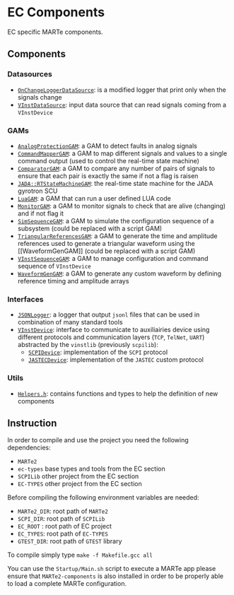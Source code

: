 # EC Components

EC specific MARTe components.

## Components

### Datasources
 - [`OnChangeLoggerDataSource`](Documentation/Datasources/OnChangeLoggerDataSource.md): is a modified logger that print only when the signals change
 - [`VInstDataSource`](Documentation/VInst/VInstDataSource.md): input data source that can read signals coming from a `VInstDevice`

### GAMs
 - [`AnalogProtectionGAM`](Documentation/GAMs/AnalogProtectionGAM.md): a GAM to detect faults in analog signals
 - [`CommandMapperGAM`](Documentation/GAMs/CommandMapperGAM.md): a GAM to map different signals and values to a single command output (used to control the real-time state machine)
 - [`ComparatorGAM`](Documentation/GAMs/ComparatorGAM.md): a GAM to compare any number of pairs of signals to ensure that each pair is exactly the same if not a flag is raisen 
 - [`JADA::RTStateMachineGAM`](Documentation/GAMs/JADA/RTStateMachineGAM.md): the real-time state machine for the JADA gyrotron SCU
 - [`LuaGAM`](Documentation/GAMs/LuaGAM.md): a GAM that can run a user defined LUA code
 - [`MonitorGAM`](Documentation/GAMs/MonitorGAM.md): a GAM to monitor signals to check that are alive (changing) and if not flag it
 - [`SimSequenceGAM`](Documentation/GAMs/SimSequenceGAM.md): a GAM to simulate the configuration sequence of a subsystem (could be replaced with a script GAM)
 - [`TriangularReferencesGAM`](Documentation/GAMs/TriangualrReferencesGAM.md): a GAM to generate the time and amplitude references used to generate a triangular waveform using the [[WaveformGenGAM]] (could be replaced with a script GAM)
 - [`VInstSequenceGAM`](Documentation/VInst/VInstSequenceGAM.md): a GAM to manage configuration and command sequence of `VInstDevice`
 - [`WaveformGenGAM`](Documentation/GAMs/WaveformGenGAM.md): a GAM to generate any custom waveform by defining reference timing and amplitude arrays

### Interfaces
 - [`JSONLogger`](Documentation/Interfaces/JSONLogger.md): a logger that output `jsonl` files that can be used in combination of many standard tools
 - [`VInstDevice`](Documentation/VInst/VInstDevice.md): interface to communicate to auxiliairies device using different protocols and communication layers (`TCP`, `TelNet`, `UART`) abstracted by the `vinstlib` (previously `scpilib`):
   - [`SCPIDevice`](Documentation/VInst/VInstDevice.md#scpidevice): implementation of the `SCPI` protocol
   - [`JASTECDevice`](Documentation/VInst/VInstDevice.md#jastecdevice): implementation of the `JASTEC` custom protocol 

### Utils
 - [`Helpers.h`](Documentation/Utils/Helpers.md): contains functions and types to help the definition of new components

## Instruction

In order to compile and use the project you need the following dependencies:
 - `MARTe2`
 - `ec-types` base types and tools from the EC section
 - `SCPILib` other project from the EC section
 - `EC-TYPES` other project from the EC section

Before compiling the following environment variables are needed:
 - `MARTe2_DIR`: root path of `MARTe2`
 - `SCPI_DIR`: root path of `SCPILib`
 - `EC_ROOT` : root path of EC project  
 - `EC_TYPES`: root path of `EC-TYPES`
 - `GTEST_DIR`: root path of `GTEST` library 

To compile simply type `make -f Makefile.gcc all`

You can use the `Startup/Main.sh` script to execute a MARTe app
please ensure that `MARTe2-components` is also installed in order to be
properly able to load a complete MARTe configuration.
